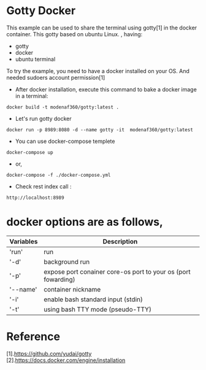 Gotty Docker
===

This example can be used to share the terminal using gotty[1] in the docker container.
This gotty based on ubuntu Linux.
, having:

- gotty
- docker
- ubuntu terminal

 
To try the example, you need to have a docker installed on your OS. And needed sudoers account permission[1]


* After docker installation, execute this command to bake a docker image in a terminal:
```console
docker build -t modenaf360/gotty:latest .
```

* Let's run gotty docker
```console
docker run -p 8989:8080 -d --name gotty -it  modenaf360/gotty:latest
```

* You can use docker-compose templete
```console
docker-compose up
```

* or,
```console
docker-compose -f ./docker-compose.yml
```

* Check rest index call :
```console
http://localhost:8989
```


# docker options are as follows,

|Variables      |Description                                                   |
|---------------|--------------------------------------------------------------|
|'run'          |run                                                           |  
|'-d'           |background run                                                | 
|'-p'           |expose port conainer core-os port to your os (port fowarding) |
|'--name'       |container nickname                                            |
|'-i'           |enable bash standard input (stdin)                            |
|'-t'           |using bash TTY mode (pseudo-TTY)                              |


# Reference
[1].https://github.com/yudai/gotty  
[2].https://docs.docker.com/engine/installation


